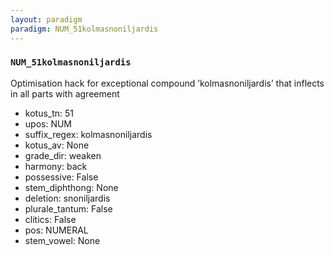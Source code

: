 ```yaml
---
layout: paradigm
paradigm: NUM_51kolmasnoniljardis
---
```

### ` NUM_51kolmasnoniljardis `

Optimisation hack for exceptional compound ’kolmasnoniljardis’ that inflects in all parts with agreement
* kotus_tn: 51
* upos: NUM
* suffix_regex: kolmasnoniljardis
* kotus_av: None
* grade_dir: weaken
* harmony: back
* possessive: False
* stem_diphthong: None
* deletion: snoniljardis
* plurale_tantum: False
* clitics: False
* pos: NUMERAL
* stem_vowel: None
